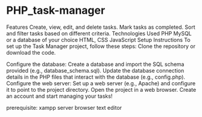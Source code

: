 # PHP_task-manager
Features
Create, view, edit, and delete tasks.
Mark tasks as completed.
Sort and filter tasks based on different criteria.
Technologies Used
PHP
MySQL or a database of your choice
HTML, CSS
JavaScript
Setup Instructions
To set up the Task Manager project, follow these steps:
Clone the repository or download the code.

Configure the database:
Create a database and import the SQL schema provided (e.g., database_schema.sql).
Update the database connection details in the PHP files that interact with the database (e.g., config.php).
Configure the web server:
Set up a web server (e.g., Apache) and configure it to point to the project directory.
Open the project in a web browser.
Create an account and start managing your tasks!

prerequisite:
xampp server
browser
text editor
